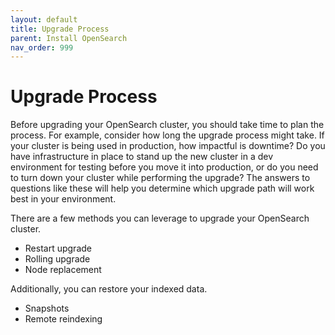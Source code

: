 ```yaml
---
layout: default
title: Upgrade Process
parent: Install OpenSearch
nav_order: 999
---
```


# Upgrade Process

Before upgrading your OpenSearch cluster, you should take time to plan the process. For example, consider how long the upgrade process might take. If your cluster is being used in production, how impactful is downtime? Do you have infrastructure in place to stand up the new cluster in a dev environment for testing before you move it into production, or do you need to turn down your cluster while performing the upgrade? The answers to questions like these will help you determine which upgrade path will work best in your environment.

There are a few methods you can leverage to upgrade your OpenSearch cluster.

- Restart upgrade
- Rolling upgrade
- Node replacement

Additionally, you can restore your indexed data.

- Snapshots
- Remote reindexing

